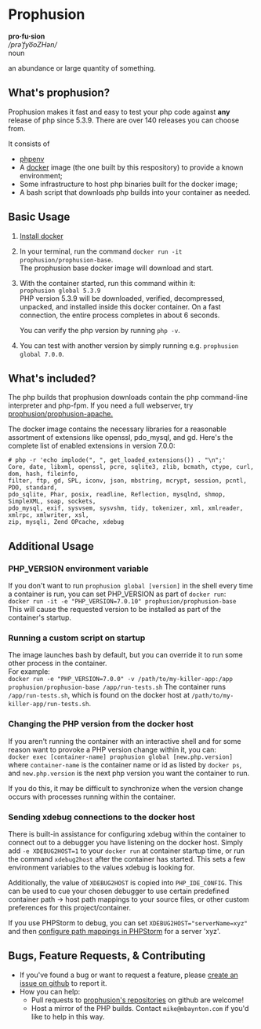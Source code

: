 # Prophusion

**pro·fu·sion**  
*/prəˈfyo͞oZHən/*  
noun

an abundance or large quantity of something.

## What's prophusion?
Prophusion makes it fast and easy to test your php code against **any** release of php since 5.3.9. There are over 140 releases you can choose from.

It consists of
 * [phpenv](https://github.com/CHH/phpenv)
 * A [docker](https://www.docker.com/) image (the one built by this respository) to provide a known environment;
 * Some infrastructure to host php binaries built for the docker image;
 * A bash script that downloads php builds into your container as needed.
 
## Basic Usage
 1. [Install docker](https://docs.docker.com/engine/installation/)
 2. In your terminal, run the command `docker run -it prophusion/prophusion-base`.  
    The prophusion base docker image will download and start.
 3. With the container started, run this command within it:  
    ```prophusion global 5.3.9```  
    PHP version 5.3.9 will be downloaded, verified, decompressed, unpacked, and installed inside this docker container. On a fast connection, the entire process completes in about 6 seconds.
    
    You can verify the php version by running `php -v`.
 4. You can test with another version by simply running e.g. `prophusion global 7.0.0`.

## What's included?
The php builds that prophusion downloads contain the php command-line interpreter 
and php-fpm. If you need a full webserver, try [prophusion/prophusion-apache.](https://hub.docker.com/r/prophusion/prophusion-apache/)

The docker image contains the necessary libraries for a reasonable assortment of extensions
like openssl, pdo_mysql, and gd. Here's the complete list of enabled extensions in version 7.0.0:

```
# php -r 'echo implode(", ", get_loaded_extensions()) . "\n";'
Core, date, libxml, openssl, pcre, sqlite3, zlib, bcmath, ctype, curl, dom, hash, fileinfo, 
filter, ftp, gd, SPL, iconv, json, mbstring, mcrypt, session, pcntl, PDO, standard,
pdo_sqlite, Phar, posix, readline, Reflection, mysqlnd, shmop, SimpleXML, soap, sockets,
pdo_mysql, exif, sysvsem, sysvshm, tidy, tokenizer, xml, xmlreader, xmlrpc, xmlwriter, xsl,
zip, mysqli, Zend OPcache, xdebug
```
 
## Additional Usage
### PHP_VERSION environment variable
 If you don't want to run `prophusion global [version]` in the shell every time a container is run, you can set PHP_VERSION as part of `docker run`:   
 ```docker run -it -e "PHP_VERSION=7.0.10" prophusion/prophusion-base```  
 This will cause the requested version to be installed as part of the container's startup.
### Running a custom script on startup
 The image launches bash by default, but you can override it to run some other process in the container.  
 For example:  
 ```docker run -e "PHP_VERSION=7.0.0" -v /path/to/my-killer-app:/app prophusion/prophusion-base /app/run-tests.sh```
 The container runs `/app/run-tests.sh`, which is found on the docker host at `/path/to/my-killer-app/run-tests.sh`.
### Changing the PHP version from the docker host
 If you aren't running the container with an interactive shell and for some reason want to provoke a PHP version change within it, you can:  
 ```docker exec [container-name] prophusion global [new.php.version]```  
 where `container-name` is the container name or id as listed by `docker ps`, and `new.php.version` is the next php version you want the container to run.
 
 If you do this, it may be difficult to synchronize when the version change occurs with processes running within the container.
### Sending xdebug connections to the docker host
 There is built-in assistance for configuring xdebug within the container to connect out to a debugger you have listening on the docker host. Simply add `-e XDEBUG2HOST=1` to your `docker run` at container startup time, or run the command `xdebug2host` after the container has started. This sets a few environment variables to the values xdebug is looking for.
 
 Additionally, the value of `XDEBUG2HOST` is copied into `PHP_IDE_CONFIG`. This can be used to cue your chosen debugger to use certain predefined container path → host path mappings to your source files, or other custom preferences for this project/container.
 
 If you use PHPStorm to debug, you can set `XDEBUG2HOST="serverName=xyz"` and then [configure path mappings in PHPStorm](https://www.jetbrains.com/help/phpstorm/2016.3/servers.html) for a server 'xyz'.
  

## Bugs, Feature Requests, & Contributing
 * If you've found a bug or want to request a feature, please
   [create an issue on github](https://github.com/prophusion/prophusion-base/issues) to report it.
 * How you can help:
   - Pull requests to [prophusion's repositories](https://github.com/prophusion) on github are welcome!
   - Host a mirror of the PHP builds. Contact `mike@mbaynton.com` if you'd like to help in this way.
